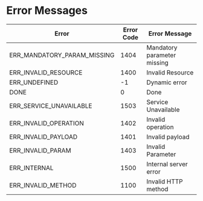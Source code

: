 # Error Messages

| Error | Error Code | Error Message |
|---|---|---|
| ERR\_MANDATORY\_PARAM\_MISSING | 1404	| Mandatory parameter missing |
| ERR\_INVALID\_RESOURCE |	1400 |	Invalid Resource |
| ERR\_UNDEFINED | -1 |	Dynamic error |
| DONE | 0| Done |
| ERR\_SERVICE\_UNAVAILABLE |	1503 |	Service Unavailable |
| ERR\_INVALID\_OPERATION | 1402 | Invalid operation |
| ERR\_INVALID\_PAYLOAD	 | 1401 |	Invalid payload |
| ERR\_INVALID\_PARAM |	 1403	| Invalid Parameter |
| ERR\_INTERNAL | 1500 |	Internal server error |
| ERR\_INVALID\_METHOD	| 1100 |	Invalid HTTP method |